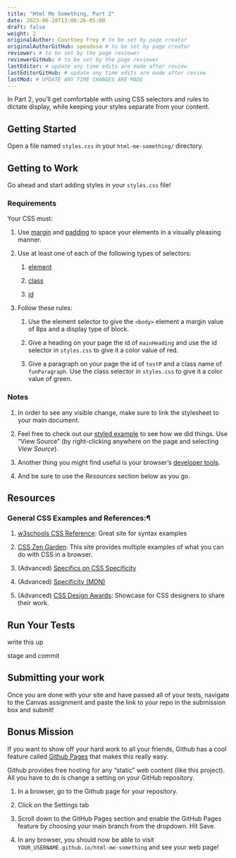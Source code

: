 ```yaml
---
title: "Html Me Something, Part 2"
date: 2023-06-28T13:06:26-05:00
draft: false
weight: 2
originalAuthor: Courtney Frey # to be set by page creator
originalAuthorGitHub: speudusa # to be set by page creator
reviewer: # to be set by the page reviewer
reviewerGitHub: # to be set by the page reviewer
lastEditor: # update any time edits are made after review
lastEditorGitHub: # update any time edits are made after review
lastMod: # UPDATE ANY TIME CHANGES ARE MADE
---
```


In Part 2, you’ll get comfortable with using CSS selectors and rules to dictate display, while keeping your styles separate from your content.

## Getting Started
Open a file named `styles.css` in your `html-me-something/` directory.

## Getting to Work
Go ahead and start adding styles in your `styles.css` file!

### Requirements

Your CSS must:

1.  Use [margin](https://www.w3schools.com/css/css_margin.asp) and [padding](https://www.w3schools.com/css/css_padding.asp) to space your elements in a visually pleasing manner.

1. Use at least one of each of the following types of selectors:

   1. [element](https://www.w3schools.com/cssref/sel_element.php)

   1. [class](https://www.w3schools.com/cssref/sel_class.php)

   1. [id](https://www.w3schools.com/cssref/sel_id.php)

1. Follow these rules:

   1. Use the element selector to give the `<body>` element a margin value of 8px and a display type of block.

   1. Give a heading on your page the id of `mainHeading` and use the id selector in `styles.css` to give it a color value of red.

   1. Give a paragraph on your page the id of `testP` and a class name of `funParagraph`. Use the class selector in `styles.css` to give it a color value of green.

### Notes
   1. In order to see any visible change, make sure to link the stylesheet to your main document.

   1. Feel free to check out our [styled example](https://education.launchcode.org/html-me-something/submissions/chrisbay/index.html) to see how we did things. Use “View Source” (by right-clicking anywhere on the page and selecting _View Source_).

   1. Another thing you might find useful is your browser’s [developer tools](https://developer.mozilla.org/en-US/docs/Learn/Common_questions/Tools_and_setup/What_are_browser_developer_tools).

   1. And be sure to use the _Resources_ section below as you go.

## Resources

### General CSS Examples and References:¶
1. [w3schools CSS Reference](https://www.w3schools.com/css/default.asp): Great site for syntax examples

1. [CSS Zen Garden](http://www.csszengarden.com/): This site provides multiple examples of what you can do with CSS in a browser.

1. (Advanced) [Specifics on CSS Specificity](https://css-tricks.com/specifics-on-css-specificity/)

1. (Advanced) [Specificity (MDN)](https://developer.mozilla.org/en-US/docs/Web/CSS/Specificity)

1. (Advanced) [CSS Design Awards](https://www.cssdesignawards.com/): Showcase for CSS designers to share their work.

## Run Your Tests

write this up 

stage and commit


## Submitting your work
Once you are done with your site and have passed all of your tests, navigate to the Canvas assignment and paste the link to your repo in the submission box and submit! 

## Bonus Mission
If you want to show off your hard work to all your friends, Github has a cool feature called [Github Pages](https://pages.github.com/) that makes this really easy.

Github provides free hosting for any “static” web content (like this project). All you have to do is change a setting on your GitHub repository.

1. In a browser, go to the Github page for your repository.

1. Click on the Settings tab

1. Scroll down to the GitHub Pages section and enable the GitHub Pages feature by choosing your main branch from the dropdown. Hit Save.

1. In any browser, you should now be able to visit `YOUR_USERNAME.github.io/html-me-something` and see your web page!
